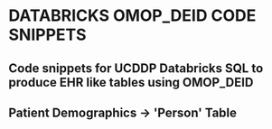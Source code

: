 # DATABRICKS OMOP_DEID CODE SNIPPETS
## Code snippets for UCDDP Databricks SQL to produce EHR like tables using OMOP_DEID 

## Patient Demographics -> 'Person' Table